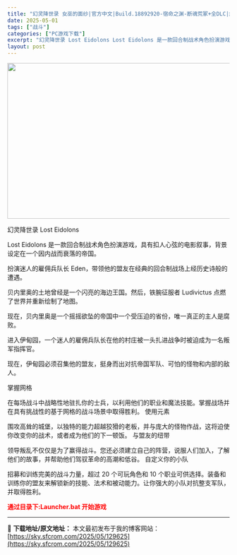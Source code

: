 ```yaml
---
title: "幻灵降世录 女巫的面纱|官方中文|Build.18892920-宿命之渊-断魂荒冢+全DLC|解压即撸|"
date: 2025-05-01
tags: ["战斗"]
categories: ["PC游戏下载"]
excerpt: "幻灵降世录 Lost Eidolons Lost Eidolons 是一款回合制战术角色扮演游戏，具有扣人心弦的电影叙事，背景设定在一个因内战而衰落的帝国。 扮演迷人的雇佣兵队长 Eden，带领他的盟友在经典的回合制战场上经历史诗般的遭遇。 贝内里奥的土地曾经是一个闪亮的海边王国。然后，铁腕征服者 &hellip;"
layout: post
---
```


<img class="aligncenter size-full wp-image-129640" src="https://sky.sfcrom.com/wp-content/uploads/2025/05/2025050109404958.webp" alt="" width="616" height="353" />

幻灵降世录 Lost Eidolons

Lost Eidolons 是一款回合制战术角色扮演游戏，具有扣人心弦的电影叙事，背景设定在一个因内战而衰落的帝国。

扮演迷人的雇佣兵队长 Eden，带领他的盟友在经典的回合制战场上经历史诗般的遭遇。

贝内里奥的土地曾经是一个闪亮的海边王国。然后，铁腕征服者 Ludivictus 点燃了世界并重新绘制了地图。

现在，贝内里奥是一个摇摇欲坠的帝国中一个受压迫的省份，唯一真正的主人是腐败。

进入伊甸园，一个迷人的雇佣兵队长在他的村庄被一头扎进战争时被迫成为一名叛军指挥官。

现在，伊甸园必须召集他的盟友，挺身而出对抗帝国军队、可怕的怪物和内部的敌人。

掌握网格

在每场战斗中战略性地驻扎你的士兵，以利用他们的职业和魔法技能。掌握战场并在具有挑战性的基于网格的战斗场景中取得胜利。
使用元素

围攻高耸的城堡，以独特的能力超越狡猾的老板，并与庞大的怪物作战，这将迫使你改变你的战术，或者成为他们的下一顿饭。
与盟友的纽带

领导叛乱不仅仅是为了赢得战斗。您还必须建立自己的阵营，说服人们加入，了解他们的故事，并帮助他们驾驭革命的高潮和低谷。
自定义你的小队

招募和训练完美的战斗力量，超过 20 个可玩角色和 10 个职业可供选择。装备和训练你的盟友来解锁新的技能、法术和被动能力。让你强大的小队对抗整支军队，并取得胜利。

<span style="color: #ff0000;"><strong>通过目录下:Launcher.bat 开始游戏</strong></span>

---
📖 **下载地址/原文地址：** 本文最初发布于我的博客网站：[https://sky.sfcrom.com/2025/05/129625](https://sky.sfcrom.com/2025/05/129625)
